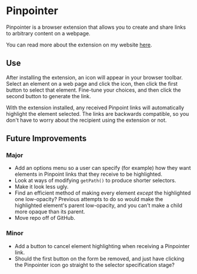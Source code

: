 # Pinpointer

Pinpointer is a browser extension that allows you to create and share links to arbitrary content on a webpage.

You can read more about the extension on my website [here](https://bengoldsworthy.net/program/pinpointer/).

## Use

After installing the extension, an icon will appear in your browser toolbar. Select an element on a web page and click the icon, then click the first button to select that element. Fine-tune your choices, and then click the second button to generate the link.

With the extension installed, any received Pinpoint links will automatically highlight the element selected. The links are backwards compatible, so you don't have to worry about the recipient using the extension or not.

## Future Improvements

### Major

* Add an options menu so a user can specify (for example) how they want elements in Pinpoint links that they receive to be highlighted.
* Look at ways of modifying `getPath()` to produce shorter selectors.
* Make it look less ugly.
* Find an efficient method of making every element _except_ the highlighted one low-opacity? Previous attempts to do so would make the highlighted element's parent low-opacity, and you can't make a child more opaque than its parent.
* Move repo off of GitHub.

### Minor

* Add a button to cancel element highlighting when receiving a Pinpointer link.
* Should the first button on the form be removed, and just have clicking the Pinpointer icon go straight to the selector specification stage?
